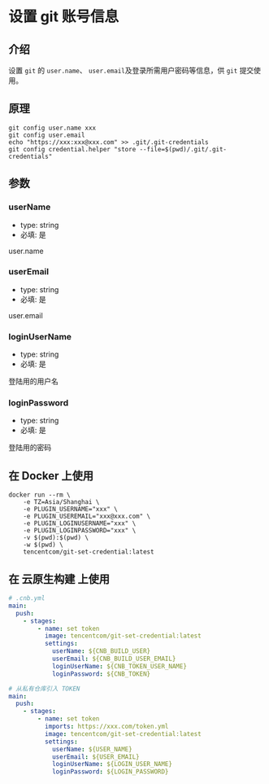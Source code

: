 # 设置 git 账号信息

## 介绍

设置 `git` 的 `user.name`、 `user.email`及登录所需用户密码等信息，供 `git` 提交使用。

## 原理

```shell
git config user.name xxx
git config user.email
echo "https://xxx:xxx@xxx.com" >> .git/.git-credentials
git config credential.helper "store --file=$(pwd)/.git/.git-credentials"
```

## 参数

### userName

- type: string
- 必填: 是

user.name

### userEmail

- type: string
- 必填: 是

user.email

### loginUserName

- type: string
- 必填: 是

登陆用的用户名

### loginPassword

- type: string
- 必填: 是

登陆用的密码

## 在 Docker 上使用

```shell
docker run --rm \
    -e TZ=Asia/Shanghai \
    -e PLUGIN_USERNAME="xxx" \
    -e PLUGIN_USEREMAIL="xxx@xxx.com" \
    -e PLUGIN_LOGINUSERNAME="xxx" \
    -e PLUGIN_LOGINPASSWORD="xxx" \
    -v $(pwd):$(pwd) \
    -w $(pwd) \
    tencentcom/git-set-credential:latest
```

## 在 云原生构建 上使用

```yaml
# .cnb.yml
main:
  push:
    - stages:
        - name: set token
          image: tencentcom/git-set-credential:latest
          settings:
            userName: ${CNB_BUILD_USER}
            userEmail: ${CNB_BUILD_USER_EMAIL}
            loginUserName: ${CNB_TOKEN_USER_NAME}
            loginPassword: ${CNB_TOKEN}
```

```yaml
# 从私有仓库引入 TOKEN
main:
  push:
    - stages:
        - name: set token
          imports: https://xxx.com/token.yml
          image: tencentcom/git-set-credential:latest
          settings:
            userName: ${USER_NAME}
            userEmail: ${USER_EMAIL}
            loginUserName: ${LOGIN_USER_NAME}
            loginPassword: ${LOGIN_PASSWORD}
```
